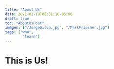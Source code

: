 ```yaml
---
title: "About Us"
date: 2021-02-18T00:31:10-05:00
draft: true
toc: "AboutUsPost"
images: ["/JorgeSilva.jpg", "/MarkFriesner.jpg"]
tags: ["who",
        "learn"]
---
```


# This is Us!
